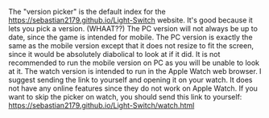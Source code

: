 The "version picker" is the default index for the https://sebastian2179.github.io/Light-Switch website.
It's good because it lets you pick a version. (WHAAT??)
The PC version will not always be up to date, since the game is intended for mobile.
The PC version is exactly the same as the mobile version except that it does not resize to fit the screen, since it would be absolutely diabolical to look at if it did.
It is not recommended to run the mobile version on PC as you will be unable to look at it.
The watch version is intended to run in the Apple Watch web browser. I suggest sending the link to yourself and opening it on your watch. It does not have any online features since they do not work on Apple Watch.
If you want to skip the picker on watch, you should send this link to yourself: https://sebastian2179.github.io/Light-Switch/watch.html
